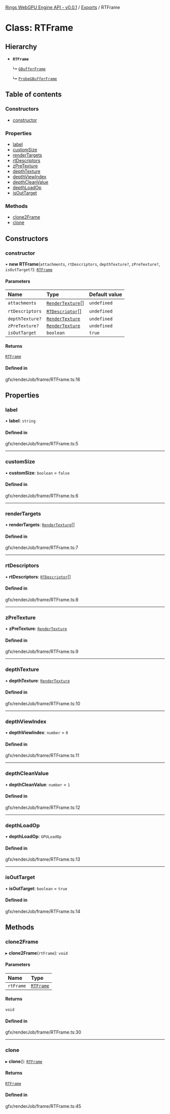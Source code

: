 [Rings WebGPU Engine API - v0.0.1](../README.md) / [Exports](../modules.md) / RTFrame

# Class: RTFrame

## Hierarchy

- **`RTFrame`**

  ↳ [`GBufferFrame`](GBufferFrame.md)

  ↳ [`ProbeGBufferFrame`](ProbeGBufferFrame.md)

## Table of contents

### Constructors

- [constructor](RTFrame.md#constructor)

### Properties

- [label](RTFrame.md#label)
- [customSize](RTFrame.md#customsize)
- [renderTargets](RTFrame.md#rendertargets)
- [rtDescriptors](RTFrame.md#rtdescriptors)
- [zPreTexture](RTFrame.md#zpretexture)
- [depthTexture](RTFrame.md#depthtexture)
- [depthViewIndex](RTFrame.md#depthviewindex)
- [depthCleanValue](RTFrame.md#depthcleanvalue)
- [depthLoadOp](RTFrame.md#depthloadop)
- [isOutTarget](RTFrame.md#isouttarget)

### Methods

- [clone2Frame](RTFrame.md#clone2frame)
- [clone](RTFrame.md#clone)

## Constructors

### constructor

• **new RTFrame**(`attachments`, `rtDescriptors`, `depthTexture?`, `zPreTexture?`, `isOutTarget?`): [`RTFrame`](RTFrame.md)

#### Parameters

| Name | Type | Default value |
| :------ | :------ | :------ |
| `attachments` | [`RenderTexture`](RenderTexture.md)[] | `undefined` |
| `rtDescriptors` | [`RTDescriptor`](RTDescriptor.md)[] | `undefined` |
| `depthTexture?` | [`RenderTexture`](RenderTexture.md) | `undefined` |
| `zPreTexture?` | [`RenderTexture`](RenderTexture.md) | `undefined` |
| `isOutTarget` | `boolean` | `true` |

#### Returns

[`RTFrame`](RTFrame.md)

#### Defined in

gfx/renderJob/frame/RTFrame.ts:16

## Properties

### label

• **label**: `string`

#### Defined in

gfx/renderJob/frame/RTFrame.ts:5

___

### customSize

• **customSize**: `boolean` = `false`

#### Defined in

gfx/renderJob/frame/RTFrame.ts:6

___

### renderTargets

• **renderTargets**: [`RenderTexture`](RenderTexture.md)[]

#### Defined in

gfx/renderJob/frame/RTFrame.ts:7

___

### rtDescriptors

• **rtDescriptors**: [`RTDescriptor`](RTDescriptor.md)[]

#### Defined in

gfx/renderJob/frame/RTFrame.ts:8

___

### zPreTexture

• **zPreTexture**: [`RenderTexture`](RenderTexture.md)

#### Defined in

gfx/renderJob/frame/RTFrame.ts:9

___

### depthTexture

• **depthTexture**: [`RenderTexture`](RenderTexture.md)

#### Defined in

gfx/renderJob/frame/RTFrame.ts:10

___

### depthViewIndex

• **depthViewIndex**: `number` = `0`

#### Defined in

gfx/renderJob/frame/RTFrame.ts:11

___

### depthCleanValue

• **depthCleanValue**: `number` = `1`

#### Defined in

gfx/renderJob/frame/RTFrame.ts:12

___

### depthLoadOp

• **depthLoadOp**: `GPULoadOp`

#### Defined in

gfx/renderJob/frame/RTFrame.ts:13

___

### isOutTarget

• **isOutTarget**: `boolean` = `true`

#### Defined in

gfx/renderJob/frame/RTFrame.ts:14

## Methods

### clone2Frame

▸ **clone2Frame**(`rtFrame`): `void`

#### Parameters

| Name | Type |
| :------ | :------ |
| `rtFrame` | [`RTFrame`](RTFrame.md) |

#### Returns

`void`

#### Defined in

gfx/renderJob/frame/RTFrame.ts:30

___

### clone

▸ **clone**(): [`RTFrame`](RTFrame.md)

#### Returns

[`RTFrame`](RTFrame.md)

#### Defined in

gfx/renderJob/frame/RTFrame.ts:45
